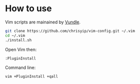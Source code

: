 # How to use

Vim scripts are mainained by [Vundle](https://github.com/gmarik/Vundle.vim).

```bash
git clone https://github.com/chrisyip/vim-config.git ~/.vim
cd ~/.vim
./install.sh
```

Open Vim then:

```vim
:PluginInstall
```

Command line:

```shell
vim +PluginInstall +qall
```
